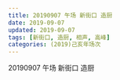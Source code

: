 ```yaml
---
title: 20190907 午场 新街口 造厨
date: 2019-09-07
updated: 2019-09-07
tags: [新街口, 造厨, 相声, 高峰]
categories: (2019)己亥年场次
---
```

20190907 午场 新街口 造厨